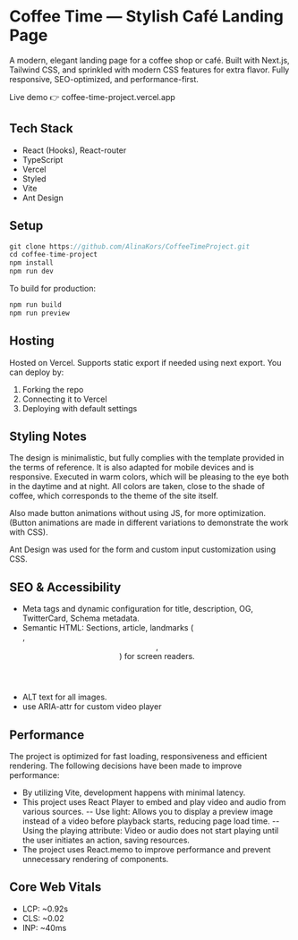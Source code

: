 # Coffee Time — Stylish Café Landing Page

A modern, elegant landing page for a coffee shop or café. Built with Next.js, Tailwind CSS, and sprinkled with modern CSS features for extra flavor. Fully responsive, SEO-optimized, and performance-first.

Live demo 👉 coffee-time-project.vercel.app

## Tech Stack

- React (Hooks), React-router
- TypeScript
- Vercel
- Styled
- Vite
- Ant Design

## Setup

```js
git clone https://github.com/AlinaKors/CoffeeTimeProject.git
cd coffee-time-project
npm install
npm run dev
```

To build for production:

```js
npm run build
npm run preview
```

## Hosting

Hosted on Vercel. Supports static export if needed using next export.
You can deploy by:

1. Forking the repo
2. Connecting it to Vercel
3. Deploying with default settings

## Styling Notes

The design is minimalistic, but fully complies with the template provided in the terms of reference.
It is also adapted for mobile devices and is responsive. Executed in warm colors, which will be pleasing to the eye both in the daytime and at night.
All colors are taken, close to the shade of coffee, which corresponds to the theme of the site itself.

Also made button animations without using JS, for more optimization. (Button animations are made in different variations to demonstrate the work with CSS).

Ant Design was used for the form and custom input customization using CSS.

## SEO & Accessibility

- Meta tags and dynamic <Head> configuration for title, description, OG, TwitterCard, Schema metadata.
- Semantic HTML: Sections, article, landmarks (<main>, <header>, <footer>) for screen readers.
- ALT text for all images.
- use ARIA-attr for custom video player

## Performance

The project is optimized for fast loading, responsiveness and efficient rendering. The following decisions have been made to improve performance:

- By utilizing Vite, development happens with minimal latency.
- This project uses React Player to embed and play video and audio from various sources.
  -- Use light: Allows you to display a preview image instead of a video before playback starts, reducing page load time.
  -- Using the playing attribute: Video or audio does not start playing until the user initiates an action, saving resources.
- The project uses React.memo to improve performance and prevent unnecessary rendering of components.

## Core Web Vitals

- LCP: ~0.92s
- CLS: ~0.02
- INP: ~40ms
